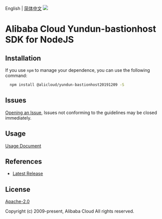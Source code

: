 English | [简体中文](README-CN.md)
![](https://aliyunsdk-pages.alicdn.com/icons/AlibabaCloud.svg)

# Alibaba Cloud Yundun-bastionhost SDK for NodeJS

## Installation
If you use `npm` to manage your dependence, you can use the following command:

```sh
  npm install @alicloud/yundun-bastionhost20191209 -S
```

## Issues
[Opening an Issue](https://github.com/aliyun/alibabacloud-typescript-sdk/issues/new), Issues not conforming to the guidelines may be closed immediately.

## Usage
[Usage Document](https://github.com/aliyun/alibabacloud-typescript-sdk/blob/master/docs/Usage-EN.md#quick-examples)

## References
* [Latest Release](https://github.com/aliyun/alibabacloud-typescript-sdk/)

## License
[Apache-2.0](http://www.apache.org/licenses/LICENSE-2.0)

Copyright (c) 2009-present, Alibaba Cloud All rights reserved.
